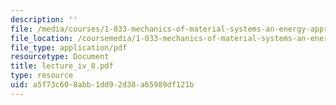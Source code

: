 ```yaml
---
description: ''
file: /media/courses/1-033-mechanics-of-material-systems-an-energy-approach-fall-2003/a5f73c608abb1dd92d38a65989df121b_lecture_iv_8.pdf
file_location: /coursemedia/1-033-mechanics-of-material-systems-an-energy-approach-fall-2003/a5f73c608abb1dd92d38a65989df121b_lecture_iv_8.pdf
file_type: application/pdf
resourcetype: Document
title: lecture_iv_8.pdf
type: resource
uid: a5f73c60-8abb-1dd9-2d38-a65989df121b
---
```

